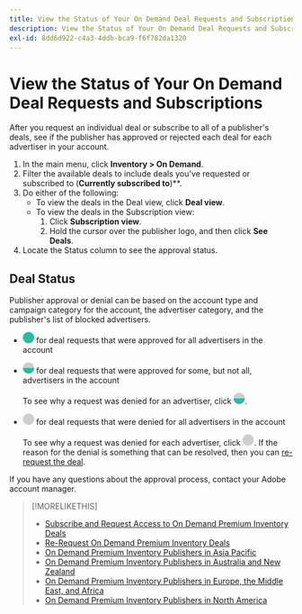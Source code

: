 ```yaml
---
title: View the Status of Your On Demand Deal Requests and Subscriptions
description: View the Status of Your On Demand Deal Requests and Subscriptions
exl-id: 8dd6d922-c4a3-4ddb-bca9-f6f782da1320
---
```

# View the Status of Your On Demand Deal Requests and Subscriptions

After you request an individual deal or subscribe to all of a publisher's deals, see if the publisher has approved or rejected each deal for each advertiser in your account.

1. In the main menu, click **Inventory > On Demand**.
1. Filter the available deals to include deals you've requested or subscribed to (**Currently subscribed to**)**.
1. Do either of the following:
   * To view the deals in the Deal view, click **Deal view**.
   * To view the deals in the Subscription view:
      1. Click **Subscription view**.
      1. Hold the cursor over the publisher logo, and then click **See Deals**.
1. Locate the Status column to see the approval status.

## Deal Status

Publisher approval or denial can be based on the account type and campaign category for the account, the advertiser category, and the publisher's list of blocked advertisers.

* ![fully approved](/help/dsp/assets/approved.png) for deal requests that were approved for all advertisers in the account

* ![partially approved](/help/dsp/assets/partly-approved.png) for deal requests that were approved for some, but not all, advertisers in the account

   To see why a request was denied for an advertiser, click ![partially approved](/help/dsp/assets/partly-approved.png).

* ![denied](/help/dsp/assets/denied.png) for deal requests that were denied for all advertisers in the account

   To see why a request was denied for each advertiser, click ![denied](/help/dsp/assets/denied.png). If the reason for the denial is something that can be resolved, then you can [re-request the deal](/help/dsp/inventory/on-demand-inventory-rerequest.md).

If you have any questions about the approval process, contact your Adobe account manager.

>[!MORELIKETHIS]
>
>* [Subscribe and Request Access to On Demand Premium Inventory Deals](on-demand-inventory-subscribe.md)
>* [Re-Request On Demand Premium Inventory Deals](on-demand-inventory-rerequest.md)
>* [On Demand Premium Inventory Publishers in Asia Pacific](on-demand-inventory-publishers-apac.md)
>* [On Demand Premium Inventory Publishers in Australia and New Zealand](on-demand-inventory-publishers-anz.md)
>* [On Demand Premium Inventory Publishers in Europe, the Middle East, and Africa](on-demand-inventory-publishers-emea.md)
>* [On Demand Premium Inventory Publishers in North America](on-demand-inventory-publishers-na.md)
